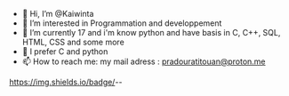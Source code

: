 - 👋 Hi, I’m @Kaiwinta
- 👀 I’m interested in Programmation and developpement
- 🌱 I’m currently 17 and i'm know python and have basis in C, C++, SQL, HTML, CSS and some more
- 💞️ I prefer C and python 
- 📫 How to reach me: my mail adress : pradouratitouan@proton.me


https://img.shields.io/badge/<Python>-<Learning>-<yellow>
<!---
Kaiwinta/Kaiwinta is a ✨ special ✨ repository because its `README.md` (this file) appears on your GitHub profile.
You can click the Preview link to take a look at your changes.
--->
